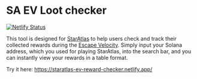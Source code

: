 # SA EV Loot checker

[![Netlify Status](https://api.netlify.com/api/v1/badges/6c222db4-9b9a-42e4-846b-cc040d6f8059/deploy-status)](https://app.netlify.com/sites/staratlas-ev-reward-checker/deploys)

This tool is designed for [StarAtlas](https://staratlas.com/) to help users check and track their collected rewards during the [Escape Velocity](https://staratlas.com/newsroom/star-atlas-news/star-atlas-revolutionary-technology-reaches-escape-velocity-real-time-fully). Simply input your Solana address, which you used for playing StarAtlas, into the search bar, and you can instantly view your rewards in a table format.

Try it here: https://staratlas-ev-reward-checker.netlify.app/
